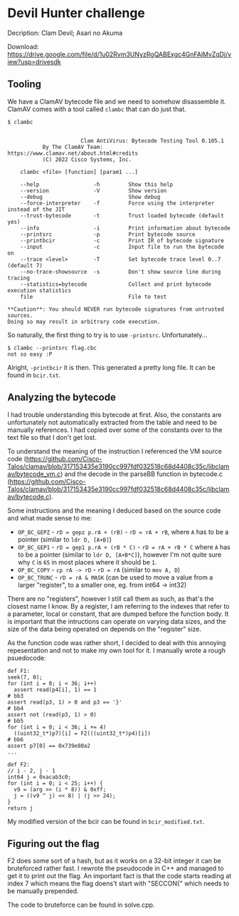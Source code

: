 # Devil Hunter challenge

Decription: Clam Devil; Asari no Akuma

Download: https://drive.google.com/file/d/1u02Rvm3UNyzRgQABExgc4GnFAjMvZqDj/view?usp=drivesdk

## Tooling

We have a ClamAV bytecode file and we need to somehow disassemble it. ClamAV comes with a tool called `clambc` that can do just that.

```
$ clambc
 

                       Clam AntiVirus: Bytecode Testing Tool 0.105.1
           By The ClamAV Team: https://www.clamav.net/about.html#credits
           (C) 2022 Cisco Systems, Inc.

    clambc <file> [function] [param1 ...]

    --help                 -h         Show this help
    --version              -V         Show version
    --debug                           Show debug
    --force-interpreter    -f         Force using the interpreter instead of the JIT
    --trust-bytecode       -t         Trust loaded bytecode (default yes)
    --info                 -i         Print information about bytecode
    --printsrc             -p         Print bytecode source
    --printbcir            -c         Print IR of bytecode signature
    --input                -c         Input file to run the bytecode on
    --trace <level>        -T         Set bytecode trace level 0..7 (default 7)
    --no-trace-showsource  -s         Don't show source line during tracing
    --statistics=bytecode             Collect and print bytecode execution statistics
    file                              File to test

**Caution**: You should NEVER run bytecode signatures from untrusted sources.
Doing so may result in arbitrary code execution.

```

So naturally, the first thing to try is to use `-printsrc`. Unfortunately...

```
$ clambc --printsrc flag.cbc
not so easy :P
```

Alright, `-printbcir` it is then. This generated a pretty long file. It can be found in `bcir.txt`.

## Analyzing the bytecode

I had trouble understanding this bytecode at first. Also, the constants are unfortunately not automatically extracted from the table and need to be manually references. I had copied over some of the constants over to the text file so that I don't get lost.

To understand the meaning of the instruction I referenced the VM source code (https://github.com/Cisco-Talos/clamav/blob/317153435e3190cc997fdf032518c68d4408c35c/libclamav/bytecode_vm.c) and the decode in the parseBB function in bytecode.c (https://github.com/Cisco-Talos/clamav/blob/317153435e3190cc997fdf032518c68d4408c35c/libclamav/bytecode.c).

Some instructions and the meaning I deduced based on the source code and what made sense to me:
- `OP_BC_GEPZ` - `rD = gepz p.rA + (rB)` - `rD = rA + rB`, where `A` has to be a pointer (similar to `ldr D, [A+B]`)
- `OP_BC_GEP1` - `rD = gep1 p.rA + (rB * C)` - `rD = rA + rB * C` where `A` has to be a pointer (similar to `ldr D, [A+B*C]`), however I'm not quite sure why `C` is `65` in most places where it should be `1`.
- `OP_BC_COPY` - `cp rA -> rD` - `rD = rA` (similar to `mov A, D`)
- `OP_BC_TRUNC` - `rD = rA & MASK` (can be used to move a value from a larger "register", to a smaller one, eg. from int64 -> int32)

There are no "registers", however I still call them as such, as that's the closest name I know. By a register, I am referring to the indexes that refer to a parameter, local or constant, that are dumped before the function body.
It is important that the intructions can operate on varying data sizes, and the size of the data being operated on depends on the "register" size.

As the function code was rather short, I decided to deal with this annoying repesentation and not to make my own tool for it. I manually wrote a rough psuedocode:
```
def F1:
seek(7, 0);
for (int i = 0; i < 36; i++)
  assert read(p4[i], 1) == 1
# bb3
assert read(p3, 1) > 0 and p3 == '}'
# bb4
assert not (read(p3, 1) > 0)
# bb5
for (int i = 0; i < 36; i += 4)
  ((uint32_t*)p7)[i] = F2(((uint32_t*)p4)[i])
# bb6
assert p7[0] == 0x739e80a2
...

def F2:
// i - 2, j - 1
int64 j = 0xacab3c0;
for (int i = 0; i < 25; i++) {
  v9 = (arg >> (i * 8)) & 0xff;
  j = ((v9 ^ j) << 8) | (j >> 24);
}
return j
```

My modified version of the bcir can be found in `bcir_modified.txt`.

## Figuring out the flag

F2 does some sort of a hash, but as it works on a 32-bit integer it can be bruteforced rather fast.
I rewrote the pseudocode in C++ and managed to get it to print out the flag. An important fact is that the code starts reading at index 7 which means the flag doens't start with "SECCON{" which needs to be manually prepended.

The code to bruteforce can be found in solve.cpp.
